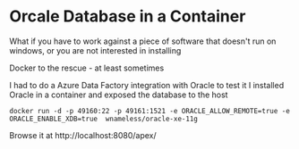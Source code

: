 # Orcale Database in a Container

What if you have to work against a piece of software that doesn't run on windows, or you are not interested in installing

Docker to the rescue - at least sometimes

I had to do a Azure Data Factory integration with Oracle to test it I installed Oracle in a container and exposed the database to the host

`
docker run -d -p 49160:22 -p 49161:1521 -e ORACLE_ALLOW_REMOTE=true -e ORACLE_ENABLE_XDB=true  wnameless/oracle-xe-11g
`

Browse it at http://localhost:8080/apex/